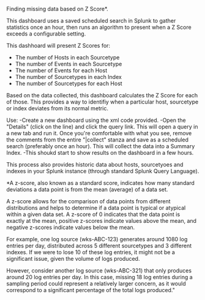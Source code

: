 Finding missing data based on Z Score*.

This dashboard uses a saved scheduled search in Splunk to gather statistics once an hour, then runs an algorithm to present when a Z Score exceeds a configurable setting.

This dashhoard will present Z Scores for:
- The number of Hosts in each Sourcetype
- The number of Events in each Sourcetype
- The number of Events for each Host
- The number of Sourcetypes in each Index
- The number of Sourcetypes for each Host

Based on the data collected, this dashboard calculates the Z Score for each of those.  This provides a way to identifiy when a particular host, sourcetype or index deviates from its normal metric.  

Use:
-Create a new dashboard using the xml code provided.
-Open the "Details" (click on the line) and click the query link.  This will open a query in a new tab and run it.  Once you're comfortable with what you see, remove the comments from the entire "|collect" stanza and save as a scheduled search (preferably once an hour).  This will collect the data into a Summary Index.
-This shoukd start to show results on the dashboard in a few hours.  

This process also provides historic data about hosts, sourcetyoes and indexes in your Splunk instance (through standard Splunk Query Language).


*A z-score, also known as a standard score, indicates how many standard deviations a data point is from the mean (average) of a data set.

A z-score allows for the comparison of data points from different distributions and helps to determine if a data point is typical or atypical within a given data set. A z-score of 0 indicates that the data point is exactly at the mean, positive z-scores indicate values above the mean, and negative z-scores indicate values below the mean.

For example, one log source (wks-ABC-123) generates around 1080 log entries per day, distributed across 5 different sourcetypes and 3 different indexes. If we were to lose 10 of these log entries, it might not be a significant issue, given the volume of logs produced.

However, consider another log source (wks-ABC-321) that only produces around 20 log entries per day. In this case, missing 18 log entries during a sampling period could represent a relatively larger concern, as it would correspond to a significant percentage of the total logs produced." 
